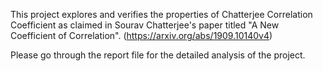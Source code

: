 This project explores and verifies the properties of Chatterjee Correlation Coefficient as claimed in Sourav Chatterjee's paper titled 
"A New Coefficient of Correlation". (https://arxiv.org/abs/1909.10140v4)

Please go through the report file for the detailed analysis of the project. 
